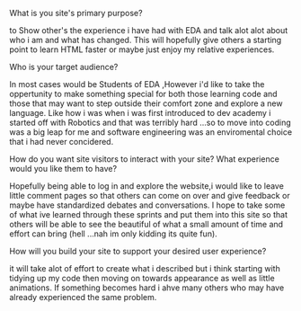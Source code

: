 What is you site's primary purpose?

to Show other's the experience i have had with EDA and talk alot alot about who i am and what has changed.
This will hopefully give others a starting point to learn HTML faster or maybe just enjoy my relative experiences.

Who is your target audience?

In most cases would be Students of EDA ,However i'd like to take the oppertunity to make something special for both those learning code and those that may want to step outside their comfort zone and explore a new language. Like how i was when i was first introduced to dev academy i started off with Robotics and that was terribly hard ...so to move into coding was a big leap for me and software engineering was an enviromental choice that i had never concidered.

How do you want site visitors to interact with your site? What experience would you like them to have?

Hopefully being able to log in and explore the website,i would like to leave little comment pages so that others can come on over and give feedback or maybe have standardized debates and conversations. I hope to take some of what ive learned through these sprints and put them into this site so that others will be able to see the beautiful of what a small amount of time and effort can bring (hell ...nah im only kidding its quite fun).

How will you build your site to support your desired user experience?

it will take alot of effort to create what i described but i think starting with tidying up my code then moving on towards appearance as well as little animations. If something becomes hard i ahve many others who may have already experienced the same problem.